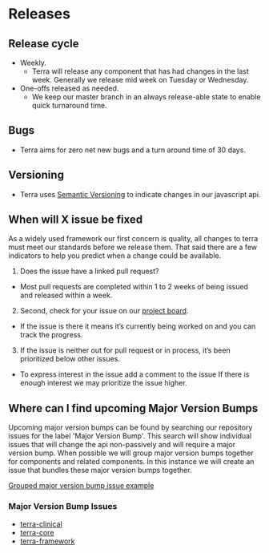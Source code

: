 # Releases

## Release cycle

* Weekly.
  * Terra will release any component that has had changes in the last week. Generally we release mid week on Tuesday or Wednesday.
* One-offs released as needed.
  * We keep our master branch in an always release-able state to enable quick turnaround time.

## Bugs

* Terra aims for zero net new bugs and a turn around time of 30 days.

## Versioning

* Terra uses [Semantic Versioning](https://semver.org/) to indicate changes in our javascript api.

## When will X issue be fixed

As a widely used framework our first concern is quality, all changes to terra must meet our standards before we release them. That said there are a few indicators to help you predict when a change could be available.

1. Does the issue have a linked pull request?
  * Most pull requests are completed within 1 to 2 weeks of being issued and released within a week.
2. Second, check for your issue on our [project board](https://github.com/orgs/cerner/projects/1).
  * If the issue is there it means it’s currently being worked on and you can track the progress.
3. If the issue is neither out for pull request or in process, it’s been prioritized below other issues.
  * To express interest in the issue add a comment to the issue If there is enough interest we may prioritize the issue higher.

## Where can I find upcoming Major Version Bumps

Upcoming major version bumps can be found by searching our repository issues for the label 'Major Version Bump'. This search will show individual issues that will change the api non-passively and will require a major version bump. When possible we will group major version bumps together for components and related components. In this instance we will create an issue that bundles these major version bumps together.

[Grouped major version bump issue example](https://github.com/cerner/terra-framework/issues/643)

### Major Version Bump Issues

* [terra-clinical](https://github.com/cerner/terra-clinical/issues?q=is%3Aissue+is%3Aopen+label%3A%22Major+Version+Bump%22)
* [terra-core](https://github.com/cerner/terra-core/issues?q=is%3Aissue+is%3Aopen+label%3A%22Major+Version+Bump%22)
* [terra-framework](https://github.com/cerner/terra-framework/issues?q=is%3Aissue+is%3Aopen+label%3A%22Major+Version+Bump%22)
